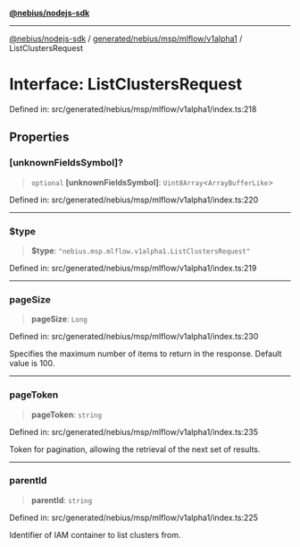 [**@nebius/nodejs-sdk**](../../../../../../README.md)

***

[@nebius/nodejs-sdk](../../../../../../README.md) / [generated/nebius/msp/mlflow/v1alpha1](../README.md) / ListClustersRequest

# Interface: ListClustersRequest

Defined in: src/generated/nebius/msp/mlflow/v1alpha1/index.ts:218

## Properties

### \[unknownFieldsSymbol\]?

> `optional` **\[unknownFieldsSymbol\]**: `Uint8Array`\<`ArrayBufferLike`\>

Defined in: src/generated/nebius/msp/mlflow/v1alpha1/index.ts:220

***

### $type

> **$type**: `"nebius.msp.mlflow.v1alpha1.ListClustersRequest"`

Defined in: src/generated/nebius/msp/mlflow/v1alpha1/index.ts:219

***

### pageSize

> **pageSize**: `Long`

Defined in: src/generated/nebius/msp/mlflow/v1alpha1/index.ts:230

Specifies the maximum number of items to return in the response. Default value is 100.

***

### pageToken

> **pageToken**: `string`

Defined in: src/generated/nebius/msp/mlflow/v1alpha1/index.ts:235

Token for pagination, allowing the retrieval of the next set of results.

***

### parentId

> **parentId**: `string`

Defined in: src/generated/nebius/msp/mlflow/v1alpha1/index.ts:225

Identifier of IAM container to list clusters from.
